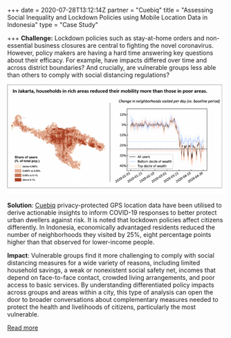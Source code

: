 +++
date = 2020-07-28T13:12:14Z
partner = "Cuebiq"
title = "Assessing Social Inequality and Lockdown Policies using Mobile Location Data in Indonesia"
type = "Case Study"

+++
**Challenge:** Lockdown policies such as stay-at-home orders and non-essential business closures are central to fighting the novel coronavirus. However, policy makers are having a hard time answering key questions about their efficacy. For example, have impacts differed over time and across district boundaries? And crucially, are vulnerable groups less able than others to comply with social distancing regulations?

![Indonesia Data Analysis](/indonesia.png)

**Solution**: [Cuebiq](https://www.cuebiq.com/visitation-insights-covid19/) privacy-protected GPS location data have been utilised to derive actionable insights to inform COVID-19 responses to better protect urban dwellers against risk. It is noted that lockdown policies affect citizens differently. In Indonesia, economically advantaged residents reduced the number of neighborhoods they visited by 25%, eight percentage points higher than that observed for lower-income people.

**Impact**: Vulnerable groups find it more challenging to comply with social distancing measures for a wide variety of reasons, including limited household savings, a weak or nonexistent social safety net, incomes that depend on face-to-face contact, crowded living arrangements, and poor access to basic services. By understanding differentiated policy impacts across groups and areas within a city, this type of analysis can open the door to broader conversations about complementary measures needed to protect the health and livelihoods of citizens, particularly the most vulnerable.

[Read more](https://blogs.worldbank.org/sustainablecities/poor-people-respond-differently-stay-home-orders-heres-what-data-says)